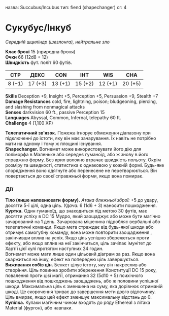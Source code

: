 назва: Succubus/Incubus тип: fiend (shapechanger) cr: 4

# Сукубус/Інкуб
_Середній шциліндр (шезлонга), нейтральне зло_

**Клас броні** 15 (природна броня)    
**Очки** 66 (12d8 + 12)    
**Швидкість** фут. політ 60 футів.

| СТР    | ДЕКС    | CON     | ІНТ     | WIS     | CHA     |
| ------ | ------- | ------- | ------- | ------- | ------- |
| 8 (−1) | 17 (+3) | 13 (+1) | 15 (+2) | 12 (+1) | 20 (+5) |

**Skills** Deception +9, Insight +5, Perception +5, Persuasion +9, Stealth +7    
**Damage Resistances** cold, fire, lightning, poison; bludgeoning, piercing, and slashing from nonmagical attacks    
**Senses** darkvision 60 ft., passive Perception 15    
**Languages** Abyssal, Common, Infernal, telepathy 60 ft.    
**Challenge** 4 (1,100 XP)

**Телепатичний зв'язок.** Пожежа ігнорує обмеження діапазону при підключенні до істоти, яку він має зачарування. Їх навіть не потрібно мати на одному і тому ж площині існування.    
**Shapechanger.** Вогнемет може використовувати його дію для поліморфа в Маленьке або середнє гуманоїд, або ж знову в його справжню форму. Без крил волокно втрачає швидкість польоту. Окрім розміру та швидкості, статистика є однаковою у кожній формі. Будь-яке спорядження воно одягнуте або перенесене не перетворюється. Він повертається до своєї справжньої форми, якщо вона помирає.

### Дії
**Тіло (лише наповнювати форму).** _Атака ближньої зброї:_ +5 до удару, досягти 5-ї цілі, одна ціль. _Удача:_ 6 (1d6 + 3) наносити пошкодження.    
**Куртка.** Один гуманоїд, що знаходиться під метою 30 футів, має досягти успіху в DC 15 Мудро, який заощаджує або може бути магічно зачарований на 1 день. Зачарована мішенина підробляє вербальні або телепатичні команди. Якщо мета страждає від будь-якої шкоди або отримує самогубну команду, вона може повторити заощадження , закінчивши вплив на успіх. Якщо ціль успішно збережеться проти ефекту, або якщо вплив на неї закінчиться, ціль зачіпає імунітет до Хартії цієї кулі протягом наступних 24 годин.    
Вогнемет може мати лише один цільовий діаграм за раз. Якщо вона скаржиться на іншу, ефект на попередню ціль завершується.    
**Виживання собів цін.** Бенкет цілує істоту, яку він накреслив або створіння. Ціль повинна зробити збереження Конституції DC 15 року, повалення проти цієї магії, отримання 32 (5d10 + 5) психічного пошкодження від пошкоджень заощаджень, або ж половини успішної шкоди. Максимальна ціль є зменшена на суму, яка дорівнює отриманій шкоді. Це скорочення триває до завершення мети довго відпочинку. Ціль вмирає, якщо цей ефект зменшує максимальну відстань до 0.    
**Купілка.** Кулаки магічним чином входять до ряду Ethereal з літака Material (фургон), або навпаки.